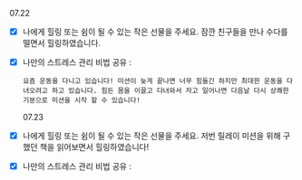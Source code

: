 07.22

- [x] 나에게 힐링 또는 쉼이 될 수 있는 작은 선물을 주세요.
  잠깐 친구들을 만나 수다를 떨면서 힐링하였습니다.
- [x] 나만의 스트레스 관리 비법 공유 :

      요즘 운동을 다니고 있습니다! 미션이 늦게 끝나면 너무 힘들긴 하지만 최대한 운동을 다녀오려고 하고 있습니다. 힘든 몸을 이끌고 다녀와서 자고 일어나면 다음날 다시 상쾌한 기분으로 미션을 시작 할 수 있습니다!

  07.23

- [x] 나에게 힐링 또는 쉼이 될 수 있는 작은 선물을 주세요.
  저번 릴레이 미션을 위해 구했던 책을 읽어보면서 힐링하였습니다!
- [x] 나만의 스트레스 관리 비법 공유 :
